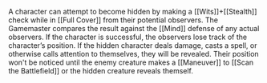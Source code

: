 A character can attempt to become hidden by making a [[Wits]]+[[Stealth]] check while in [[Full Cover]] from their potential observers. The Gamemaster compares the result against the [[Mind]] defense of any actual observers. If the character is successful, the observers lose track of the character’s position. If the hidden character deals damage, casts a spell, or otherwise calls attention to themselves, they will be revealed. Their position won't be noticed until the enemy creature makes a [[Maneuver]] to [[Scan the Battlefield]] or the hidden creature reveals themself.